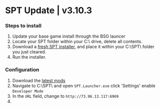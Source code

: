 # SPT Update | v3.10.3

### Steps to install
1. Update your base game install through the BSG launcer
2. Locate your SPT folder within your C:\ drive, delete all contents.
3. Download a [fresh SPT installer](https://sp-tarkov.com/#download), and place it within your C:\SPT\ folder you just cleared.
4. Run the installer.
### Configuration
1. Download the [latest mods](https://github.com/werlior/The-Boys/blob/main/README.md)
2. Navigate to C:\SPT\ and open `SPT.Launcher.exe` click 'Settings' enable `Developer Mode` 
3. In the `URL` field, change to `http://73.96.13.117:6969`
4. 

